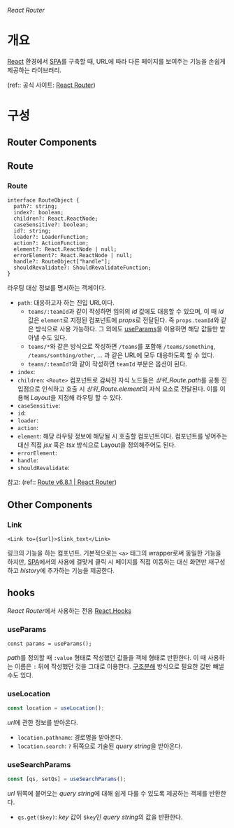 *React Router*
# 개요
[React](../React.md) 환경에서 [SPA](../../../../Paradigm/SPA.md)를 구축할 때, URL에 따라 다른 페이지를 보여주는 기능을 손쉽게 제공하는 라이브러리.

(ref:: 공식 사이트: [React Router](https://reactrouter.com/en/main))

# 구성
## Router Components
## Route
### Route
```tsx
interface RouteObject {
  path?: string;
  index?: boolean;
  children?: React.ReactNode;
  caseSensitive?: boolean;
  id?: string;
  loader?: LoaderFunction;
  action?: ActionFunction;
  element?: React.ReactNode | null;
  errorElement?: React.ReactNode | null;
  handle?: RouteObject["handle"];
  shouldRevalidate?: ShouldRevalidateFunction;
}
```

라우팅 대상 정보를 명시하는 객체이다.
- `path`: 대응하고자 하는 진입 URL이다.
	- `teams/:teamId`과 같이 작성하면 임의의 *id* 값에도 대응할 수 있으며, 이 때 *id* 값은 `element`로 지정된 컴포넌트에 *props*로 전달된다. 즉 `props.teamId`와 같은 방식으로 사용 가능하다. 그 외에도 [useParams](#useParams)을 이용하면 해당 값들만 받아낼 수도 있다.
	- `teams/*`와 같은 방식으로 작성하면 `/teams`를 포함해 `/teams/something`, `/teams/somthing/other`, ... 과 같은 URL에 모두 대응하도록 할 수 있다.
	- `teams/:teamId?`와 같이 작성하면 `teamId` 부분은 옵션이 된다.
- `index`: 
- `children`: `<Route>` 컴포넌트로 감싸진 자식 노드들은 *상위_Route.path*를 공통 진입점으로 인식하고 호출 시 *상위_Route.element*의 자식 요소로 전달된다. 이를 이용해 *Layout*을 지정해 라우팅 할 수 있다.
- `caseSensitive`: 
- `id`: 
- `loader`: 
- `action`: 
- `element`: 해당 라우팅 정보에 해당될 시 호출할 컴포넌트이다. 컴포넌트를 넣어주는 대신 직접 *jsx* 혹은 *tsx* 방식으로 Layout을 정의해주어도 된다.
- `errorElement`: 
- `handle`: 
- `shouldRevalidate`: 

참고: (ref:: [Route v6.8.1 | React Router](https://reactrouter.com/en/main/route/route))

## Other Components
### Link
```tsx
<Link to={$url}>$link_text</Link>
```

링크의 기능을 하는 컴포넌트. 기본적으로는 `<a>` 태그의 wrapper로써 동일한 기능을 하지만, [SPA](../../../../Paradigm/SPA.md)에서의 사용에 걸맞게 클릭 시 페이지를 직접 이동하는 대신 화면만 재구성하고 *history*에 추가하는 기능을 제공한다.

## hooks
*React Router*에서 사용하는 전용 [React.Hooks](React.Hooks.md)

### useParams
```tsx
const params = useParams(); 
```

*path*를 정의할 때 `:value` 형태로 작성했던 값들을 객체 형태로 반환한다. 이 때 사용하는 이름은 `:` 뒤에 작성했던 것을 그대로 이용한다. [구조분해](../../../../../CodingTest/background/javascript%20참고.md#구조분해) 방식으로 필요한 값만 빼낼 수도 있다.

### useLocation
```jsx
const location = useLocation();
```

*url*에 관한 정보를 받아온다.
- `location.pathname`: 경로명을 받아온다.
- `location.search`: `?` 뒤쪽으로 기술된 *query string*을 받아온다.

### useSearchParams
```jsx
const [qs, setQs] = useSearchParams();
```

*url* 뒤쪽에 붙어오는 *query string*에 대해 쉽게 다룰 수 있도록 제공하는 객체를 반환한다.
- `qs.get($key)`: *key* 값이 `$key`인 *query string*의 값을 반환한다.